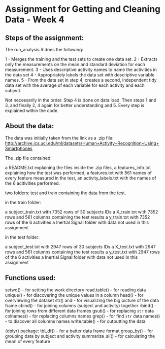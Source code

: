 # Assignment for Getting and Cleaning Data - Week 4

## Steps of the assignment:

The run_analysis.R does the following:

1 - Merges the training and the test sets to create one data set.
2 - Extracts only the measurements on the mean and standard deviation for each measurement.
3 - Uses descriptive activity names to name the activities in the data set
4 - Appropriately labels the data set with descriptive variable names.
5 - From the data set in step 4, creates a second, independent tidy data set with the average of each variable for each activity and each subject.

Not necessarily in the order.
Step 4 is done on data load.
Then steps 1 and 3, and finally 2, 4 again for better understanding and 5.
Every step is explained within the code.

## About the data:

The data was initially taken from the link as a .zip file:
http://archive.ics.uci.edu/ml/datasets/Human+Activity+Recognition+Using+Smartphones

The .zip file contained:

a README.txt explaining the files inside the .zip files,
a features_info.txt explaining how the test was performed,
a features.txt with 561 names of every feature measured in the test,
an activity_labels.txt with the names of the 6 acitivities performed.

two folders: test and train containing the data from the test.

in the train folder:

a subject_train.txt with 7352 rows of 30 subjects IDs
a X_train.txt with 7352 rows and 561 columns containing the test results
a y_train.txt with 7352 rows of the 6 activities
a Inertial Signal folder with data not used in this assignment

in the test folder:

a subject_test.txt with 2947 rows of 30 subjects IDs
a X_test.txt with 2947 rows and 561 columns containing the test results
a y_test.txt with 2947 rows of the 6 activities
a Inertial Signal folder with data not used in this assignment

## Functions used:

setwd() - for setting the work directory
read.table() - for reading data
unique() - for discovering the unique values in a column
head() - for overviewing the dataset
str() and - for visualizing the big picture of the data frame
cbind() - for joining columns (subject and activity) together
rbind() - for joining rows from different data frames
gsub() - for replacing `str` data
colnames() - for replacing columns names
grep() - for find `str` data
names() - to discover all columns names
write.table() - for outputting the data

{dplyr} package:
tbl_df() - for a batter data frame format
group_by() - for grouping data by subject and activity
summarize_all() - for calculating the mean of every feature
